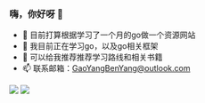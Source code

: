 ### 嗨，你好呀 👋
 - 🔭 目前打算根据学习了一个月的go做一个资源网站
 - 🌱 我目前正在学习go，以及go相关框架
 - 🤔 可以给我推荐推荐学习路线和相关书籍
 - 📫 联系邮箱：GaoYangBenYang@outlook.com
 <img align="center" src="https://github-readme-stats.vercel.app/api?username=gaoyangbenyang&hide_title=true&theme=synthwave&locale=cn&count_private=true&include_all_commits=true"/>
 <img align="center" src="https://github-readme-stats.vercel.app/api/top-langs?username=gaoyangbenyang&layout=compact&langs_count=10&theme=synthwave&hide_title=true&locale=cn&count_private=true&include_all_commits=true"/>
